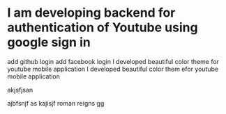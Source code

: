  # I am developing backend for authentication of Youtube using google sign in 

 add github login
 add facebook login
I developed beautiful color theme for youtube mobile application
I developed beautiful color them efor youtube mobile application

akjsfjsan

ajbfsnjf
as
kajisjf
roman reigns
gg
